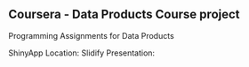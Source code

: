 ## Coursera - Data Products Course project
Programming Assignments for Data Products

ShinyApp Location: 
Slidify Presentation: 